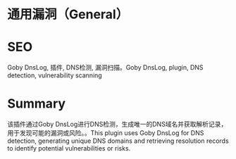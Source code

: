 # 通用漏洞（General）
# SEO
Goby DnsLog, 插件, DNS检测, 漏洞扫描。Goby DnsLog, plugin, DNS detection, vulnerability scanning
# Summary
该插件通过Goby DnsLog进行DNS检测，生成唯一的DNS域名并获取解析记录，用于发现可能的漏洞或风险。。This plugin uses Goby DnsLog for DNS detection, generating unique DNS domains and retrieving resolution records to identify potential vulnerabilities or risks.
